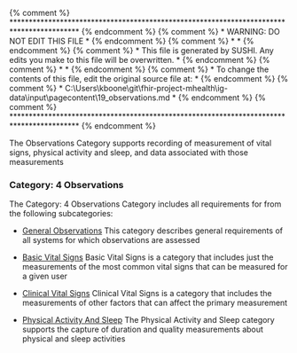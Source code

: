 {% comment %} ***************************************************************************************** {% endcomment %}
{% comment %} *                            WARNING: DO NOT EDIT THIS FILE                             * {% endcomment %}
{% comment %} *                                                                                       * {% endcomment %}
{% comment %} * This file is generated by SUSHI. Any edits you make to this file will be overwritten. * {% endcomment %}
{% comment %} *                                                                                       * {% endcomment %}
{% comment %} * To change the contents of this file, edit the original source file at:                * {% endcomment %}
{% comment %} * C:\Users\kboone\git\fhir-project-mhealth\ig-data\input\pagecontent\19_observations.md * {% endcomment %}
{% comment %} ***************************************************************************************** {% endcomment %}

The Observations Category supports recording of measurement of vital signs, physical activity and
sleep, and data associated with those measurements
<span id='4-observations'/>
### Category: 4 Observations

The Category: 4 Observations Category includes all requirements for from the following subcategories:
 * [General Observations](general_observations.html)
   This category describes general requirements of all systems for which observations are assessed

 * [Basic Vital Signs](basic_vital_signs.html)
   Basic Vital Signs is a category that includes just the measurements of the most common vital signs that can be measured for a given user

 * [Clinical Vital Signs](clinical_vital_signs.html)
   Clinical Vital Signs is a category that includes the measurements of other factors that can affect the primary measurement

 * [Physical Activity And Sleep](physical_activity_and_sleep.html)
   The Physical Activity and Sleep category supports the capture of duration and quality measurements about physical and sleep activities

